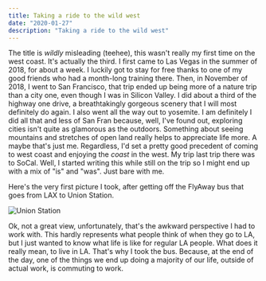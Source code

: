 ```yaml
---
title: Taking a ride to the wild west
date: "2020-01-27"
description: "Taking a ride to the wild west"
---
```


The title is _wildly_ misleading (teehee), this wasn't really my first time on the west coast. It's actually the third.
I first came to Las Vegas in the summer of 2018, for about a week. I luckily got to stay for free thanks to one of my good friends who had a month-long training there. 
Then, in November of 2018, I went to San Francisco, that trip ended up being more of a nature trip than a city one, even though I was in Silicon Valley. I did about a third of the highway one drive, a breathtakingly gorgeous scenery that I will most definitely do again. I also went all the way out to yosemite. I am definitely I did all that and less of San Fran because, well, I've found out, exploring cities isn't quite as glamorous as the outdoors. Something about seeing mountains and stretches of open land really helps to appreciate life more. A maybe that's just me. Regardless, I'd set a pretty good precedent of coming to west coast and enjoying the _coast_ in the west. My trip last trip there was to SoCal. Well, I started writing this while still on the trip so I might end up with a mix of "is" and "was". Just bare with me.

Here's the very first picture I took, after getting off the FlyAway bus that goes from LAX to Union Station. 

![Union Station](./union-station.jpg)

Ok, not a great view, unfortunately, that's the awkward perspective I had to work with. 
This hardly represents what people think of when they go to LA, but I just wanted to know what life is like for regular LA people. What does it really mean, to live in LA. That's why I took the bus. Because, at the end of the day, one of the things we end up doing a majority of our life, outside of actual work, is commuting to work.